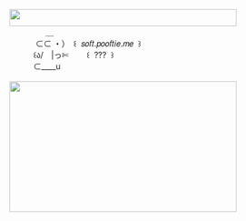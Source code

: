 <img width="400" height="30" src="https://middlepot.com/img/lacey.png">\
　　　　‌ ‌ ＿\
　　　‌ ⊂⊂ ・）　꒰ ‌ 𝑠𝑜𝑓𝑡.𝑝𝑜𝑜𝑓𝑡𝑖𝑒.𝑚𝑒 ‌ ꒱\
　　　꒰ა/　|っ✄　　 ꒰ ‌ ??? ‌ ꒱\
　　　⊂____u\
  \
<img width="400" height="230" src="https://middlepot.com/img/soft.jpg">
